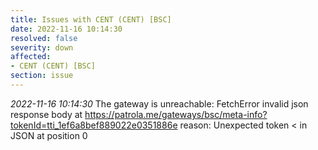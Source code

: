 ```yaml
---
title: Issues with CENT (CENT) [BSC]
date: 2022-11-16 10:14:30
resolved: false
severity: down
affected:
- CENT (CENT) [BSC]
section: issue
---
```


*2022-11-16 10:14:30* The gateway is unreachable: FetchError invalid json response body at https://patrola.me/gateways/bsc/meta-info?tokenId=tti_1ef6a8bef889022e0351886e reason: Unexpected token < in JSON at position 0